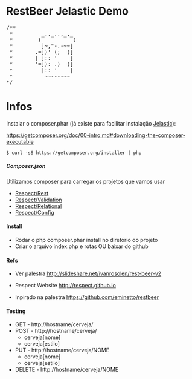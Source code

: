 # RestBeer Jelastic Demo
<pre>
/**
 *         _.._..,_,_
 *        (          )
 *         ]~,"-.-~~[
 *       .=])' (;  ([
 *       | ]:: '    [
 *       '=]): .)  ([
 *         |:: '    |
 *          ~~----~~
*/
</pre>

# Infos

Instalar o composer.phar (já existe para facilitar instalação [Jelastic](http://www.locaweb.com.br/cloud/jelastic-v2/)):

<https://getcomposer.org/doc/00-intro.md#downloading-the-composer-executable>

    $ curl -sS https://getcomposer.org/installer | php

##### Composer.json

Utilizamos composer para carregar os projetos que vamos usar

* [Respect/Rest](http://github.com/Respect/Rest)
* [Respect/Validation](http://github.com/Respect/Validation)
* [Respect/Relational](http://github.com/Respect/Relational)
* [Respect/Config](http://github.com/Respect/Config)

#### Install

* Rodar o php composer.phar install no diretório do projeto
* Criar o arquivo index.php e rotas OU baixar do github

#### Refs

* Ver palestra <http://slideshare.net/ivanrosolen/rest-beer-v2>

* Respect Website <http://respect.github.io>
* Inpirado na palestra <https://github.com/eminetto/restbeer>

#### Testing

* GET - http://hostname/cerveja/
* POST - http://hostname/cerveja/
  - cerveja[nome]
  - cerveja[estilo]
* PUT - http://hostname/cerveja/NOME
  - cerveja[nome]
  - cerveja[estilo]
* DELETE - http://hostname/cerveja/NOME
